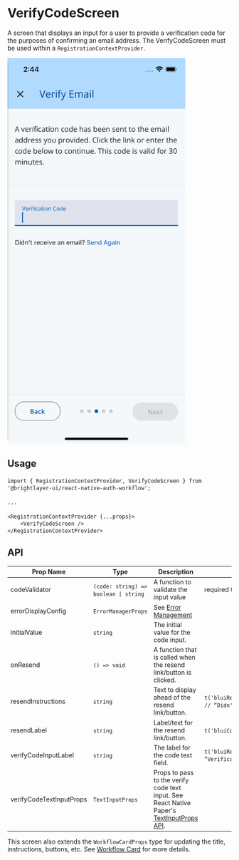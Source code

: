 # VerifyCodeScreen

A screen that displays an input for a user to provide a verification code for the purposes of confirming an email address. The VerifyCodeScreen must be used within a `RegistrationContextProvider`.

<img width="400" alt="Verify Code" src="../../media/screens/verify-email.png">

## Usage

```tsx
import { RegistrationContextProvider, VerifyCodeScreen } from '@brightlayer-ui/react-native-auth-workflow';

...

<RegistrationContextProvider {...props}>
    <VerifyCodeScreen />
</RegistrationContextProvider>
```

## API

| Prop Name                | Type                                  | Description                                                                                                                                                             | Default                       |
| ------------------------ | ------------------------------------- | ----------------------------------------------------------------------------------------------------------------------------------------------------------------------- | ----------------------------- |
| codeValidator            | `(code: string) => boolean \| string` | A function to validate the input value                                                                                                                                  | required to be > 0 characters |
| errorDisplayConfig       | `ErrorManagerProps`                   | See [Error Management](../error-management.md)                                                                                                                          |                               |
| initialValue             | `string`                              | The initial value for the code input.                                                                                                                                   |                               |
| onResend                 | `() => void`                          | A function that is called when the resend link/button is clicked.                                                                                                       |                               |
| resendInstructions       | `string`                              | Text to display ahead of the resend link/button.                                                                                                                        | `t('bluiRegistration:SELF_REGISTRATION.VERIFY_EMAIL.VERIFICATION_CODE_PROMPT') // “Didn't receive an email?”`    |
| resendLabel              | `string`                              | Label/text for the resend link/button.                                                                                                                                  | `t('bluiCommon:ACTIONS.RESEND') // “Send Again”`                  |
| verifyCodeInputLabel     | `string`                              | The label for the code text field.                                                                                                                                      | `t('bluiRegistration:SELF_REGISTRATION.VERIFY_EMAIL.VERIFICATION') // “Verification Code”`           |
| verifyCodeTextInputProps | `TextInputProps`                      | Props to pass to the verify code text input. See React Native Paper's [TextInputProps API](https://callstack.github.io/react-native-paper/docs/components/TextInput/#textinput-props). |                               |

This screen also extends the `WorkflowCardProps` type for updating the title, instructions, buttons, etc. See [Workflow Card](../components/workflow-card.md) for more details.

